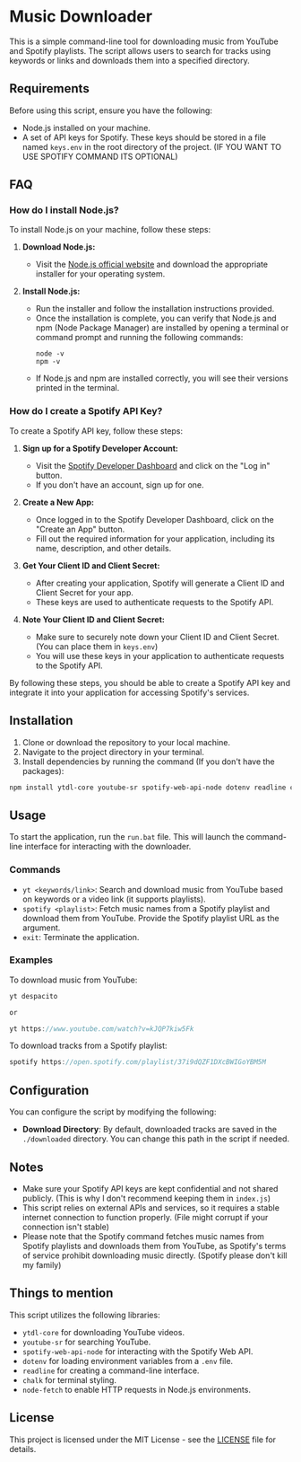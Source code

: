 # Music Downloader

This is a simple command-line tool for downloading music from YouTube and Spotify playlists. The script allows users to search for tracks using keywords or links and downloads them into a specified directory.

## Requirements

Before using this script, ensure you have the following:

- Node.js installed on your machine.
- A set of API keys for Spotify. These keys should be stored in a file named `keys.env` in the root directory of the project. (IF YOU WANT TO USE SPOTIFY COMMAND ITS OPTIONAL)

## FAQ

### How do I install Node.js?

To install Node.js on your machine, follow these steps:

1. **Download Node.js:**
   - Visit the [Node.js official website](https://nodejs.org/) and download the appropriate installer for your operating system.

2. **Install Node.js:**
   - Run the installer and follow the installation instructions provided.
   - Once the installation is complete, you can verify that Node.js and npm (Node Package Manager) are installed by opening a terminal or command prompt and running the following commands:
     ```
     node -v
     npm -v
     ```
   - If Node.js and npm are installed correctly, you will see their versions printed in the terminal.

### How do I create a Spotify API Key?

To create a Spotify API key, follow these steps:

1. **Sign up for a Spotify Developer Account:**
   - Visit the [Spotify Developer Dashboard](https://developer.spotify.com/dashboard/login) and click on the "Log in" button.
   - If you don't have an account, sign up for one.

2. **Create a New App:**
   - Once logged in to the Spotify Developer Dashboard, click on the "Create an App" button.
   - Fill out the required information for your application, including its name, description, and other details.

3. **Get Your Client ID and Client Secret:**
   - After creating your application, Spotify will generate a Client ID and Client Secret for your app.
   - These keys are used to authenticate requests to the Spotify API.

4. **Note Your Client ID and Client Secret:**
   - Make sure to securely note down your Client ID and Client Secret. (You can place them in `keys.env`)
   - You will use these keys in your application to authenticate requests to the Spotify API.

By following these steps, you should be able to create a Spotify API key and integrate it into your application for accessing Spotify's services.

## Installation

1. Clone or download the repository to your local machine.
2. Navigate to the project directory in your terminal.
3. Install dependencies by running the command (If you don't have the packages):

```bash
npm install ytdl-core youtube-sr spotify-web-api-node dotenv readline chalk node-fetch
```

## Usage

To start the application, run the `run.bat` file. This will launch the command-line interface for interacting with the downloader.

### Commands

- `yt <keywords/link>`: Search and download music from YouTube based on keywords or a video link (it supports playlists).
- `spotify <playlist>`: Fetch music names from a Spotify playlist and download them from YouTube. Provide the Spotify playlist URL as the argument.
- `exit`: Terminate the application.

### Examples

To download music from YouTube:
```js
yt despacito

or

yt https://www.youtube.com/watch?v=kJQP7kiw5Fk
```

To download tracks from a Spotify playlist:
```js
spotify https://open.spotify.com/playlist/37i9dQZF1DXcBWIGoYBM5M
```


## Configuration

You can configure the script by modifying the following:

- **Download Directory**: By default, downloaded tracks are saved in the `./downloaded` directory. You can change this path in the script if needed.

## Notes

- Make sure your Spotify API keys are kept confidential and not shared publicly. (This is why I don't recommend keeping them in `index.js`)
- This script relies on external APIs and services, so it requires a stable internet connection to function properly. (File might corrupt if your connection isn't stable)
- Please note that the Spotify command fetches music names from Spotify playlists and downloads them from YouTube, as Spotify's terms of service prohibit downloading music directly. (Spotify please don't kill my family)

## Things to mention

This script utilizes the following libraries:

- `ytdl-core` for downloading YouTube videos.
- `youtube-sr` for searching YouTube.
- `spotify-web-api-node` for interacting with the Spotify Web API.
- `dotenv` for loading environment variables from a `.env` file.
- `readline` for creating a command-line interface.
- `chalk` for terminal styling.
- `node-fetch` to enable HTTP requests in Node.js environments.

## License

This project is licensed under the MIT License - see the [LICENSE](LICENSE) file for details.
